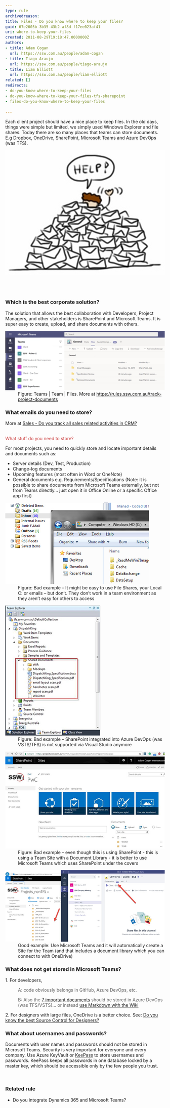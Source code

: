 ```yaml
---
type: rule
archivedreason: 
title: Files - Do you know where to keep your files?
guid: 67e2605b-3b35-43b2-af8d-f17ee023af41
uri: where-to-keep-your-files
created: 2011-08-29T19:18:47.0000000Z
authors:
- title: Adam Cogan
  url: https://ssw.com.au/people/adam-cogan
- title: Tiago Araujo
  url: https://ssw.com.au/people/tiago-araujo
- title: Liam Elliott
  url: https://ssw.com.au/people/liam-elliott
related: []
redirects:
- do-you-know-where-to-keep-your-files
- do-you-know-where-to-keep-your-files-tfs-sharepoint
- files-do-you-know-where-to-keep-your-files

---
```



​​​Each client project should have a nice place to keep files. In the old days, things were simple but limited, we simply used Windows Explorer and file shares. Today there are so many places that teams can store documents. E.g Dropbox, OneDrive, SharePoint, Microsoft Teams and Azure DevOps (was TFS).<br>
<dl class="image"><dt>​<img src="Screen Shot 2020-10-29 at 11.02.48 AM.png" alt="Too much email" />​<br></dt></dl>
<br><excerpt class='endintro'></excerpt><br>
<h3 class="ssw15-rteElement-H3">Which is the best corporate solution?<br></h3><p>The solution that allows the best collaboration with Developers, Project Managers, and other stakeholders is SharePoint and Microsoft Teams. It is super easy to create, upload, and share documents with others.<br></p><dl class="image"><dt>
      <img src="Microsoft-Teams-Files.png" alt="Microsoft-Teams-Files.png" style="width:750px;" />
   </dt><dd>Figure: Teams | Team | Files. More at 
      <a href=/the-best-place-to-store-documents-and-share-them>https://rules.ssw.com.au/track-project-documents</a>​<br></dd></dl><h3 class="ssw15-rteElement-H3">What emails do you need to store?</h3><p class="ssw15-rteElement-P">More at <a href=/sales-do-you-track-all-sales-related-activities-in-crm>Sales - Do you track all sales related activities in CRM?​</a><br><span style="color:#cc4141;font-family:"segoe ui", "trebuchet ms", tahoma, arial, verdana, sans-serif;font-size:18px;"><br></span></p><p class="ssw15-rteElement-P">
   <span style="color:#cc4141;font-family:"segoe ui", "trebuchet ms", tahoma, arial, verdana, sans-serif;font-size:18px;">What stuff do you need to store?​</span><br></p><p>For most projects, you need to quickly store and locate important details and documents such as:<br></p><ul><li>Server details (Dev, Test, Production)<br></li><li>Change-log documents<br></li><li>Upcoming features (most often in Word or OneNote)<br></li><li>General documents e.g. Requirements/Specifications (Note: it is possible to share documents from Microsoft Teams externally, but not from Teams directly... just open it in ​Office Online or a specific Office app first)​<br></li></ul><p></p><dl class="badImage"><dt> 
      <img alt="Keep Files Bad Example" src="Dont-keep-files.jpg" /> 
   </dt><dd>Figure: Bad example – It might be easy to use File Shares, your Local C: or emails – but don’t. They don’t work in a team environment as they aren’t easy for others to access</dd></dl><dl class="badImage"><dt> 
      <img alt="Keep Files Bad Example" src="keep-files-TFS.jpg" /> 
   </dt><dd>Figure: Bad example – SharePoint integrated into Azure DevOps (was VSTS/TFS) is not supported via Visual Studio anymore</dd></dl><dl class="badImage"><dt> 
      <img alt="Keep Files Bad Example" src="keep-files-SP.jpg" /> 
   </dt><dd>Figure: Bad example – even though this is using SharePoint - this is using a Team Site with a Document Library - it is better to use Microsoft Teams which uses SharePoint under the covers</dd></dl><dl class="goodImage"><dt> 
      <img alt="Keep Files Good Example" src="keep-files-sp-teams.jpg" /> 
   </dt><dd>Good example: Use Microsoft Teams and it will automatically create a Site for the Team (and that includes a document library which you can connect to with OneDrive)</dd></dl><h3 class="ssw15-rteElement-H3">What does not get stored in Microsoft Teams? <br></h3><p>1.	For developers, 
   <br></p><blockquote style="margin:0px 0px 0px 40px;border:none;padding:0px;"><p>​A: code obviously belongs in GitHub, Azure DevOps, etc.</p><p>B: Also the <a href=/do-you-review-the-documentation>7 important documents</a> should be stored in Azure DevOps (was TFS/VSTS).​​.. or instead 
      <a href=/do-you-make-getting-started-on-a-project-easy-for-new-developers>use Markdown with the Wiki</a></p></blockquote><p>2.	For designers with large files, OneDrive is a better choice. See: <a href=/do-you-know-the-best-source-control-for-designers>Do you know the best Source Control for Designers?</a><br></p><h3>What about usernames and passwords?<br></h3><p>Documents with user names and passwords should not be stored in Microsoft Teams. Security is very important for everyone and every company. Use Azure KeyVault or <a href="http://keepass.info/" target="_blank">KeePass</a> to store usernames and passwords. KeePass keeps all passwords in one database locked by a master key, which should be accessible only by the few people you trust.<br></p><p>
   <br>
</p><h3 class="ssw15-rteElement-H3">Related rule<br></h3><ul><li>​<a>Do you integrate Dynamics 365 and Microsoft Teams?</a></li></ul><br>



